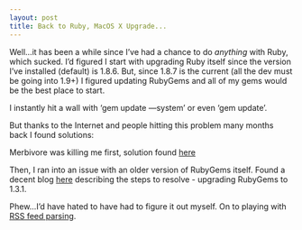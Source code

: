 ```yaml
---
layout: post
title: Back to Ruby, MacOS X Upgrade...
---
```


Well…it has been a while since I’ve had a chance to do *anything* with
Ruby, which sucked. I’d figured I start with upgrading Ruby itself since
the version I’ve installed (default) is 1.8.6. But, since 1.8.7 is the
current (all the dev must be going into 1.9+) I figured updating
RubyGems and all of my gems would be the best place to start.

I instantly hit a wall with ‘gem update —system’ or even ‘gem update’.

But thanks to the Internet and people hitting this problem many months
back I found solutions:

Merbivore was killing me first, solution found
[here](http://kl93.blogspot.com/2008/08/add-and-remove-remote-source-from-gem.html)

Then, I ran into an issue with an older version of RubyGems itself.
Found a decent blog
[here](http://www.theodorenguyen-cao.com/2008/11/08/undefined-local-variable-or-method-remote_gemspecs/)
describing the steps to resolve - upgrading RubyGems to 1.3.1.

Phew…I’d have hated to have had to figure it out myself. On to playing
with [RSS feed
parsing](http://nasir.wordpress.com/2007/12/03/rss-feeds-ruby-on-rails-web-app/).

